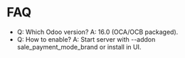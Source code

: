 # FAQ

- Q: Which Odoo version? A: 16.0 (OCA/OCB packaged).
- Q: How to enable? A: Start server with --addon sale_payment_mode_brand or install in UI.
